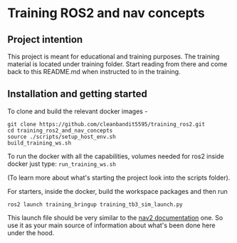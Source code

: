 # Training ROS2 and nav concepts

## Project intention
This project is meant for educational and training purposes. The training material is located under training folder. Start reading from there and come back to this README.md when instructed to in the training. 

## Installation and getting started
To clone and build the relevant docker images - 

```
git clone https://github.com/cleanbandit5595/training_ros2.git
cd training_ros2_and_nav_concepts
source ./scripts/setup_host_env.sh
build_training_ws.sh
```

To run the docker with all the capabilities, volumes needed for ros2 inside docker just type: ```run_training_ws.sh```  

(To learn more about what's starting the project look into the scripts folder).

For starters, inside the docker, build the workspace packages and then run 
```
ros2 launch training_bringup training_tb3_sim_launch.py
``` 

This launch file should be very similar to the [nav2 documentation](https://navigation.ros.org/getting_started/index.html) one. So use it as your main source of information about what's been done here under the hood. 

